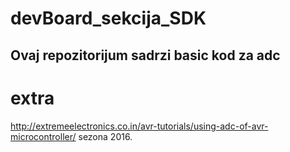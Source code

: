 # devBoard_sekcija_SDK
Ovaj repozitorijum sadrzi basic kod za adc
-----------------------------------------------------------------------------
# extra
http://extremeelectronics.co.in/avr-tutorials/using-adc-of-avr-microcontroller/
sezona 2016.
